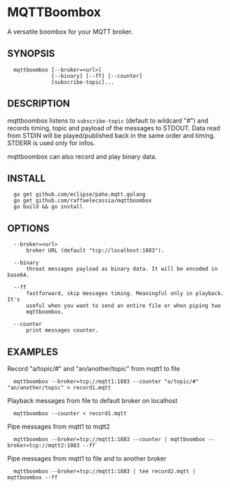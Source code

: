 # MQTTBoombox
A versatile boombox for your MQTT broker.

## SYNOPSIS
```
  mqttboombox [--broker=<url>]
              [--binary] [--ff] [--counter]
              [subscribe-topic]...
```

## DESCRIPTION
mqttboombox listens to `subscribe-topic` (default to wildcard "#") and records
timing, topic and payload of the messages to STDOUT. Data read from STDIN will
be played/published back in the same order and timing. STDERR is used only for
infos.

mqttboombox can also record and play binary data.

## INSTALL
```
  go get github.com/eclipse/paho.mqtt.golang
  go get github.com/raffaelecassia/mqttboombox
  go build && go install
```

## OPTIONS
```
  --broker=<url>
      broker URL (default "tcp://localhost:1883").

  --binary
      threat messages payload as binary data. It will be encoded in base64.

  --ff
      fastforward, skip messages timing. Meaningful only in playback. It's
      useful when you want to send an entire file or when piping two
      mqttboombox.

  --counter
      print messages counter.
```

## EXAMPLES

Record "a/topic/#" and "an/another/topic" from mqtt1 to file
```
  mqttboombox --broker=tcp://mqtt1:1883 --counter "a/topic/#" "an/another/topic" > record1.mqtt
```

Playback messages from file to default broker on localhost
```
  mqttboombox --counter < record1.mqtt
```

Pipe messages from mqtt1 to mqtt2
```
  mqttboombox --broker=tcp://mqtt1:1883 --counter | mqttboombox --broker=tcp://mqtt2:1883 --ff
```

Pipe messages from mqtt1 to file and to another broker
```
  mqttboombox --broker=tcp://mqtt1:1883 | tee record2.mqtt | mqttboombox --ff
```
